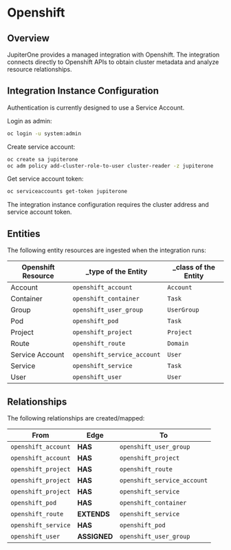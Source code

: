 # Openshift

## Overview

JupiterOne provides a managed integration with Openshift. The integration
connects directly to Openshift APIs to obtain cluster metadata and analyze
resource relationships.

## Integration Instance Configuration

Authentication is currently designed to use a Service Account.

Login as admin:

```bash
oc login -u system:admin
```

Create service account:

```bash
oc create sa jupiterone
oc adm policy add-cluster-role-to-user cluster-reader -z jupiterone
```

Get service account token:

```bash
oc serviceaccounts get-token jupiterone
```

The integration instance configuration requires the cluster address and service
account token.

## Entities

The following entity resources are ingested when the integration runs:

| Openshift Resource | \_type of the Entity        | \_class of the Entity |
| ------------------ | --------------------------- | --------------------- |
| Account            | `openshift_account`         | `Account`             |
| Container          | `openshift_container`       | `Task`                |
| Group              | `openshift_user_group`      | `UserGroup`           |
| Pod                | `openshift_pod`             | `Task`                |
| Project            | `openshift_project`         | `Project`             |
| Route              | `openshift_route`           | `Domain`              |
| Service Account    | `openshift_service_account` | `User`                |
| Service            | `openshift_service`         | `Task`                |
| User               | `openshift_user`            | `User`                |

## Relationships

The following relationships are created/mapped:

| From                | Edge         | To                          |
| ------------------- | ------------ | --------------------------- |
| `openshift_account` | **HAS**      | `openshift_user_group`      |
| `openshift_account` | **HAS**      | `openshift_project`         |
| `openshift_project` | **HAS**      | `openshift_route`           |
| `openshift_project` | **HAS**      | `openshift_service_account` |
| `openshift_project` | **HAS**      | `openshift_service`         |
| `openshift_pod`     | **HAS**      | `openshift_container`       |
| `openshift_route`   | **EXTENDS**  | `openshift_service`         |
| `openshift_service` | **HAS**      | `openshift_pod`             |
| `openshift_user`    | **ASSIGNED** | `openshift_user_group`      |
 
<!--  jupiterOneDocVersion=0-1-6 -->